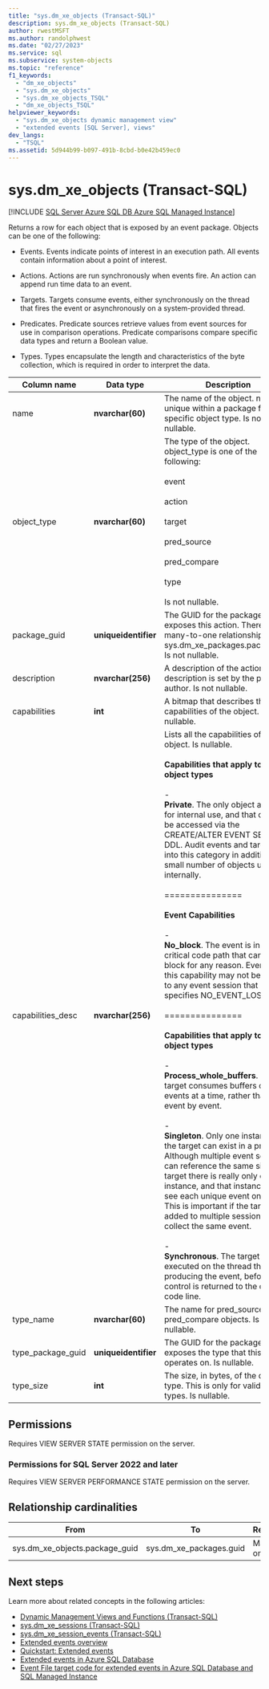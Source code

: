 ```yaml
---
title: "sys.dm_xe_objects (Transact-SQL)"
description: sys.dm_xe_objects (Transact-SQL)
author: rwestMSFT
ms.author: randolphwest
ms.date: "02/27/2023"
ms.service: sql
ms.subservice: system-objects
ms.topic: "reference"
f1_keywords:
  - "dm_xe_objects"
  - "sys.dm_xe_objects"
  - "sys.dm_xe_objects_TSQL"
  - "dm_xe_objects_TSQL"
helpviewer_keywords:
  - "sys.dm_xe_objects dynamic management view"
  - "extended events [SQL Server], views"
dev_langs:
  - "TSQL"
ms.assetid: 5d944b99-b097-491b-8cbd-b0e42b459ec0
---
```

# sys.dm_xe_objects (Transact-SQL)
[!INCLUDE [SQL Server Azure SQL DB Azure SQL Managed Instance](../../includes/applies-to-version/sql-asdb-asdbmi.md)]

Returns a row for each object that is exposed by an event package. Objects can be one of the following:  
  
-   Events. Events indicate points of interest in an execution path. All events contain information about a point of interest.  
  
-   Actions. Actions are run synchronously when events fire. An action can append run time data to an event.  
  
-   Targets. Targets consume events, either synchronously on the thread that fires the event or asynchronously on a system-provided thread.  
  
-   Predicates. Predicate sources retrieve values from event sources for use in comparison operations. Predicate comparisons compare specific data types and return a Boolean value.  
  
-   Types. Types encapsulate the length and characteristics of the byte collection, which is required in order to interpret the data.  

 |Column name|Data type|Description|  
|-----------------|---------------|-----------------|  
|name|**nvarchar(60)**|The name of the object. name is unique within a package for a specific object type. Is not nullable.|  
|object_type|**nvarchar(60)**|The type of the object. object_type is one of the following:<br /><br /> event<br /><br /> action<br /><br /> target<br /><br /> pred_source<br /><br /> pred_compare<br /><br /> type<br /><br /> Is not nullable.|  
|package_guid|**uniqueidentifier**|The GUID for the package that exposes this action. There is a many-to-one relationship with sys.dm_xe_packages.package_id. Is not nullable.|  
|description|**nvarchar(256)**|A description of the action. description is set by the package author. Is not nullable.|  
|capabilities|**int**|A bitmap that describes the capabilities of the object. Is nullable.|  
|capabilities_desc|**nvarchar(256)**|Lists all the capabilities of the object. Is nullable.<br /><br /> **Capabilities that apply to all object types**<br /><br /> -<br />                                **Private**. The only object available for internal use, and that cannot be accessed via the CREATE/ALTER EVENT SESSION DDL. Audit events and targets fall into this category in addition to a small number of objects used internally.<br /><br /> ===============<br /><br /> **Event Capabilities**<br /><br /> -<br />                                **No_block**. The event is in a critical code path that cannot block for any reason. Events with this capability may not be added to any event session that specifies NO_EVENT_LOSS.<br /><br /> ===============<br /><br /> **Capabilities that apply to all object types**<br /><br /> -<br />                                **Process_whole_buffers**. The target consumes buffers of events at a time, rather than event by event.<br /><br /> -<br />                        **Singleton**. Only one instance of the target can exist in a process. Although multiple event sessions can reference the same singleton target there is really only one instance, and that instance will see each unique event only once. This is important if the target is added to multiple sessions that all collect the same event.<br /><br /> -<br />                                **Synchronous**. The target is executed on the thread that is producing the event, before control is returned to the calling code line.|  
|type_name|**nvarchar(60)**|The name for pred_source and pred_compare objects. Is nullable.|  
|type_package_guid|**uniqueidentifier**|The GUID for the package that exposes the type that this object operates on. Is nullable.|  
|type_size|**int**|The size, in bytes, of the data type. This is only for valid object types. Is nullable.|  
  
## Permissions  
 Requires VIEW SERVER STATE permission on the server.  
  
### Permissions for SQL Server 2022 and later

Requires VIEW SERVER PERFORMANCE STATE permission on the server.

## Relationship cardinalities  
  
|From|To|Relationship|  
|----------|--------|------------------|  
|sys.dm_xe_objects.package_guid|sys.dm_xe_packages.guid|Many-to-one|  
  
## Next steps

Learn more about related concepts in the following articles:

- [Dynamic Management Views and Functions &#40;Transact-SQL&#41;](~/relational-databases/system-dynamic-management-views/system-dynamic-management-views.md)
- [sys.dm_xe_sessions (Transact-SQL)](sys-dm-xe-sessions-transact-sql.md)
- [sys.dm_xe_session_events (Transact-SQL)](sys-dm-xe-session-events-transact-sql.md)
- [Extended events overview](../extended-events/extended-events.md)
- [Quickstart: Extended events](../extended-events/quick-start-extended-events-in-sql-server.md)
- [Extended events in Azure SQL Database](/azure/azure-sql/database/xevent-db-diff-from-svr)
- [Event File target code for extended events in Azure SQL Database and SQL Managed Instance](/azure/azure-sql/database/xevent-code-event-file)
